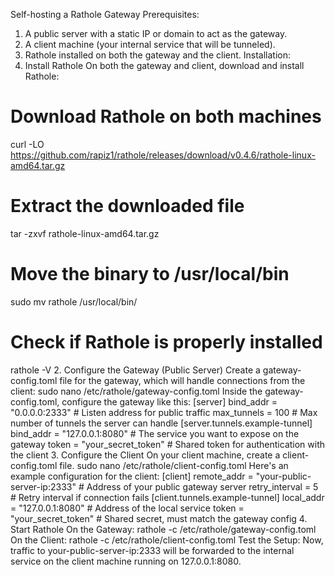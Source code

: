 Self-hosting a Rathole Gateway
Prerequisites:
1. A public server with a static IP or domain to act as the gateway.
2. A client machine (your internal service that will be tunneled).
3. Rathole installed on both the gateway and the client.
Installation:
1. Install Rathole
On both the gateway and client, download and install Rathole:
# Download Rathole on both machines
curl -LO https://github.com/rapiz1/rathole/releases/download/v0.4.6/rathole-linux-amd64.tar.gz
# Extract the downloaded file
tar -zxvf rathole-linux-amd64.tar.gz
# Move the binary to /usr/local/bin
sudo mv rathole /usr/local/bin/
# Check if Rathole is properly installed
rathole -V
2. Configure the Gateway (Public Server)
Create a gateway-config.toml file for the gateway, which will handle connections from the client:
sudo nano /etc/rathole/gateway-config.toml
Inside the gateway-config.toml, configure the gateway like this:
[server]
bind_addr = "0.0.0.0:2333" # Listen address for public traffic
max_tunnels = 100 # Max number of tunnels the server can handle
[server.tunnels.example-tunnel]
bind_addr = "127.0.0.1:8080" # The service you want to expose on the gateway
token = "your_secret_token" # Shared token for authentication with the client
3. Configure the Client
On your client machine, create a client-config.toml file.
sudo nano /etc/rathole/client-config.toml
Here's an example configuration for the client:
[client]
remote_addr = "your-public-server-ip:2333" # Address of your public gateway server
retry_interval = 5 # Retry interval if connection fails
[client.tunnels.example-tunnel]
local_addr = "127.0.0.1:8080" # Address of the local service
token = "your_secret_token" # Shared secret, must match the gateway config
4. Start Rathole
On the Gateway:
rathole -c /etc/rathole/gateway-config.toml
On the Client:
rathole -c /etc/rathole/client-config.toml
Test the Setup:
Now, traffic to your-public-server-ip:2333 will be forwarded to the internal service on the client
machine running on 127.0.0.1:8080.
